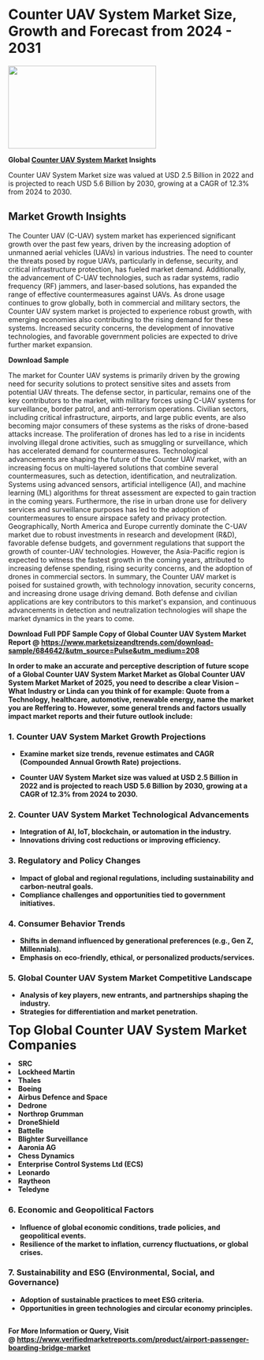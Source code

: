 <H1>Counter UAV System Market Size, Growth and Forecast from 2024 - 2031</H1><img class="aligncenter size-medium wp-image-584254" src="https://thirdeyenews.in/wp-content/uploads/2024/09/Global-Market-Research-300x168.jpeg" alt="" width="300" height="168" /><p><strong>Global&nbsp;<a href="https://www.marketsizeandtrends.com/download-sample/684642/&amp;utm_source=Pulse&amp;utm_medium=208">Counter UAV System Market</a> Insights</strong></p><p>Counter UAV System Market size was valued at USD 2.5 Billion in 2022 and is projected to reach USD 5.6 Billion by 2030, growing at a CAGR of 12.3% from 2024 to 2030.</p><p><h2>Market Growth Insights</h2> <p>The Counter UAV (C-UAV) system market has experienced significant growth over the past few years, driven by the increasing adoption of unmanned aerial vehicles (UAVs) in various industries. The need to counter the threats posed by rogue UAVs, particularly in defense, security, and critical infrastructure protection, has fueled market demand. Additionally, the advancement of C-UAV technologies, such as radar systems, radio frequency (RF) jammers, and laser-based solutions, has expanded the range of effective countermeasures against UAVs. As drone usage continues to grow globally, both in commercial and military sectors, the Counter UAV system market is projected to experience robust growth, with emerging economies also contributing to the rising demand for these systems. Increased security concerns, the development of innovative technologies, and favorable government policies are expected to drive further market expansion.</p> <p><strong>Download Sample</strong></p> <p>The market for Counter UAV systems is primarily driven by the growing need for security solutions to protect sensitive sites and assets from potential UAV threats. The defense sector, in particular, remains one of the key contributors to the market, with military forces using C-UAV systems for surveillance, border patrol, and anti-terrorism operations. Civilian sectors, including critical infrastructure, airports, and large public events, are also becoming major consumers of these systems as the risks of drone-based attacks increase. The proliferation of drones has led to a rise in incidents involving illegal drone activities, such as smuggling or surveillance, which has accelerated demand for countermeasures. Technological advancements are shaping the future of the Counter UAV market, with an increasing focus on multi-layered solutions that combine several countermeasures, such as detection, identification, and neutralization. Systems using advanced sensors, artificial intelligence (AI), and machine learning (ML) algorithms for threat assessment are expected to gain traction in the coming years. Furthermore, the rise in urban drone use for delivery services and surveillance purposes has led to the adoption of countermeasures to ensure airspace safety and privacy protection. Geographically, North America and Europe currently dominate the C-UAV market due to robust investments in research and development (R&D), favorable defense budgets, and government regulations that support the growth of counter-UAV technologies. However, the Asia-Pacific region is expected to witness the fastest growth in the coming years, attributed to increasing defense spending, rising security concerns, and the adoption of drones in commercial sectors. In summary, the Counter UAV market is poised for sustained growth, with technology innovation, security concerns, and increasing drone usage driving demand. Both defense and civilian applications are key contributors to this market's expansion, and continuous advancements in detection and neutralization technologies will shape the market dynamics in the years to come. <p><strong></p><p><span class=""><strong>Download Full PDF Sample Copy of Global Counter UAV System Market Report</strong> @ <a href="https://www.marketsizeandtrends.com/download-sample/684642/&amp;utm_source=Pulse&amp;utm_medium=208" target="_blank">https://www.marketsizeandtrends.com/download-sample/684642/&amp;utm_source=Pulse&amp;utm_medium=208</a></span></p><p>In order to make an accurate and perceptive description of future scope of a Global&nbsp;Counter UAV System Market Market as Global&nbsp;Counter UAV System Market Market of 2025, you need to describe a clear Vision &ndash; What Industry or Linda can you think of for example: Quote from a Technology, healthcare, automotive, renewable energy, name the market you are Reffering to. However, some general trends and factors usually impact market reports and their future outlook include:</p><h3>1.&nbsp;<strong>Counter UAV System Market Growth Projections</strong></h3><ul><li>Examine market size trends, revenue estimates and CAGR (Compounded Annual Growth Rate) projections.</li><li><p>Counter UAV System Market size was valued at USD 2.5 Billion in 2022 and is projected to reach USD 5.6 Billion by 2030, growing at a CAGR of 12.3% from 2024 to 2030.</p></li></ul><h3>2.&nbsp;<strong>Counter UAV System Market Technological Advancements</strong></h3><ul><li>Integration of AI, IoT, blockchain, or automation in the industry.</li><li>Innovations driving cost reductions or improving efficiency.</li></ul><h3>3.&nbsp;<strong>Regulatory and Policy Changes</strong></h3><ul><li>Impact of global and regional regulations, including sustainability and carbon-neutral goals.</li><li>Compliance challenges and opportunities tied to government initiatives.</li></ul><h3>4.&nbsp;<strong>Consumer Behavior Trends</strong></h3><ul><li>Shifts in demand influenced by generational preferences (e.g., Gen Z, Millennials).</li><li>Emphasis on eco-friendly, ethical, or personalized products/services.</li></ul><h3>5.&nbsp;<strong>Global Counter UAV System Market Competitive Landscape</strong></h3><ul><li>Analysis of key players, new entrants, and partnerships shaping the industry.</li><li>Strategies for differentiation and market penetration.</li></ul><p data-pm-slice="1 1 []"><span style="color: inherit; font-family: inherit; font-size: 25px;">Top Global Counter UAV System Market Companies</span></p><div class="" data-test-id=""><p><li>SRC</li><li> Lockheed Martin</li><li> Thales</li><li> Boeing</li><li> Airbus Defence and Space</li><li> Dedrone</li><li> Northrop Grumman</li><li> DroneShield</li><li> Battelle</li><li> Blighter Surveillance</li><li> Aaronia AG</li><li> Chess Dynamics</li><li> Enterprise Control Systems Ltd (ECS)</li><li> Leonardo</li><li> Raytheon</li><li> Teledyne</li></p></div><h3>6.&nbsp;<strong>Economic and Geopolitical Factors</strong></h3><ul><li>Influence of global economic conditions, trade policies, and geopolitical events.</li><li>Resilience of the market to inflation, currency fluctuations, or global crises.</li></ul><h3>7.&nbsp;<strong>Sustainability and ESG (Environmental, Social, and Governance)</strong></h3><ul><li>Adoption of sustainable practices to meet ESG criteria.</li><li>Opportunities in green technologies and circular economy principles.</li></ul><h2><strong style="font-size: 14px;">For More Information or Query, Visit @&nbsp;</strong><a style="background-color: #ffffff; font-size: 14px;" href="https://www.marketsizeandtrends.com/report/counter-uav-system-market/" target="_blank">https://www.verifiedmarketreports.com/product/airport-passenger-boarding-bridge-market</a></h2>
